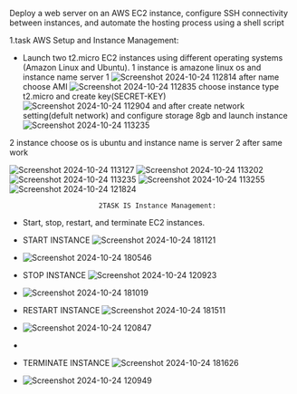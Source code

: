 Deploy a web server on an AWS EC2 instance, configure SSH connectivity between instances,
and automate the hosting process using a shell script 

1.task  AWS Setup and Instance Management:
- Launch two t2.micro EC2 instances using different operating systems (Amazon Linux and
Ubuntu).
1  instance is amazone linux os and instance name server 1
  ![Screenshot 2024-10-24 112814](https://github.com/user-attachments/assets/676aac5e-6a94-476f-b753-18324d6d84af)
after name choose AMI
![Screenshot 2024-10-24 112835](https://github.com/user-attachments/assets/71091716-9812-4745-b2b2-f827c3b44ee7)
choose instance type t2.micro and create key(SECRET-KEY)
![Screenshot 2024-10-24 112904](https://github.com/user-attachments/assets/166b00bd-8731-481a-bc7d-bf673dd9d8d6)
and after create network setting(defult network) and configure storage 8gb and launch instance 
![Screenshot 2024-10-24 113235](https://github.com/user-attachments/assets/af8d0385-f50b-44bc-a22f-da44949d16a4)

2 instance choose os is ubuntu and instance name is server 2
after same work 

![Screenshot 2024-10-24 113127](https://github.com/user-attachments/assets/0020efe2-39b0-4de7-af22-06db1dc69452)
![Screenshot 2024-10-24 113202](https://github.com/user-attachments/assets/f977001d-266f-4ef6-9fd3-a53454a30513)
![Screenshot 2024-10-24 113235](https://github.com/user-attachments/assets/10bb0545-a871-4cef-b956-62094d09cdaf)
![Screenshot 2024-10-24 113255](https://github.com/user-attachments/assets/8406ddcd-0718-443f-bde8-d20db9087738)
![Screenshot 2024-10-24 121824](https://github.com/user-attachments/assets/01b7150d-ef0c-4834-a559-61987363f73d)





                          2TASK IS Instance Management:
- Start, stop, restart, and terminate EC2 instances.


- START INSTANCE ![Screenshot 2024-10-24 181121](https://github.com/user-attachments/assets/be155216-9922-4e15-b02b-4b2ab5ddd6e2)

- ![Screenshot 2024-10-24 180546](https://github.com/user-attachments/assets/e573c421-c8ce-4144-91f8-f6089f3e3b8d)


- STOP INSTANCE ![Screenshot 2024-10-24 120923](https://github.com/user-attachments/assets/83bdf55d-9bc1-4e81-9c37-246aa0301ed2)

- ![Screenshot 2024-10-24 181019](https://github.com/user-attachments/assets/6ec867e4-988b-40c3-8f68-edcea499436d)




- RESTART INSTANCE ![Screenshot 2024-10-24 181511](https://github.com/user-attachments/assets/cdf492d3-5c68-440f-94a7-1f8c9de88a10)

- ![Screenshot 2024-10-24 120847](https://github.com/user-attachments/assets/2a86368e-a302-4b79-80b0-7f50f1039da1)
- 



- TERMINATE INSTANCE ![Screenshot 2024-10-24 181626](https://github.com/user-attachments/assets/c895a0d0-20a3-4140-9160-a839bdf5a26d)

- ![Screenshot 2024-10-24 120949](https://github.com/user-attachments/assets/f95d61ce-800e-4716-878b-53542ad7a6ee)



